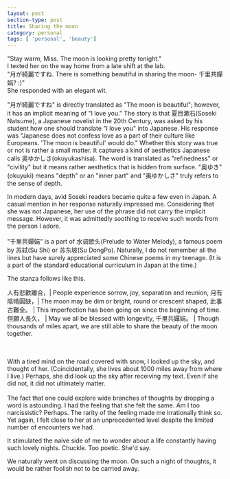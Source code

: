 ```yaml
---
layout: post
section-type: post
title: Sharing the moon
category: personal
tags: [ 'personal', 'beauty']
---
```

"Stay warm, Miss. The moon is looking pretty tonight." <br>
I texted her on the way home from a late shift at the lab. <br>
"月が綺麗ですね. There is something beautiful in sharing the moon- 千里共嬋娟? :)" <br>
She responded with an elegant wit.  <br>

"月が綺麗ですね" is directly translated as "The moon is beautiful"; however, it has an implicit meaning of "I love you." 
The story is that 夏目漱石(Soseki Natsume), a Japanese novelist in the 20th Century, was asked by his student how one should translate "I love you" into Japanese.
His response was "Japanese does not confess love as a part of their culture like Europeans. 'The moon is beautiful' would do."
Whether this story was true or not is rather a small matter. It captures a kind of aesthetics Japanese calls 奥ゆかしさ(okuyukashisa). 
The word is translated as "refinedness" or "civility" but it means rather aesthetics that is hidden from surface.
"奥ゆき"(okuyuki) means "depth" or an "inner part" and "奥ゆかしさ" truly refers to the sense of depth. 

In modern days, avid Soseki readers became quite a few even in Japan. A casual mention in her response naturally impressed me.
Considering that she was not Japanese, her use of the phrase did not carry the implicit message. 
However, it was admittedly soothing to receive such words from the person I adore.
<br><br>
"千里共嬋娟" is a part of 水调歌头(Prelude to Water Melody), a famous poem by 苏轼(Su Shi) or 苏东坡(Su DongPo). 
Naturally, I do not remember all the lines but have surely appreciated some Chinese poems in my teenage. 
(It is a part of the standard educational curriculum in Japan at the time.) 

The stanza follows like this.

人有悲歡離合，| People experience sorrow, joy, separation and reunion,
月有陰晴圓缺，| The moon may be dim or bright, round or crescent shaped,
此事古難全。 | This imperfection has been going on since the beginning of time.
但願人長久， | May we all be blessed with longevity,
千里共嬋娟。 | Though thousands of miles apart, we are still able to share the beauty of the moon together.

<br><br>
With a tired mind on the road covered with snow, I looked up the sky, and thought of her. 
(Coincidentally, she lives about 1000 miles away from where I live.)
Perhaps, she did look up the sky after receiving my text. Even if she did not, it did not ultimately matter.
<br><br>
The fact that one could explore wide branches of thoughts by dropping a word is astounding. 
I had the feeling that she felt the same. Am I too narcissistic? 
Perhaps. The rarity of the feeling made me irrationally think so.
Yet again, I felt close to her at an unprecedented level despite the limited number of encounters we had.

It stimulated the naive side of me to wonder about a life constantly having such lovely nights.
Chuckle. Too poetic. She'd say.


We naturally went on discussing the moon. On such a night of thoughts, it would be rather foolish not to be carried away.